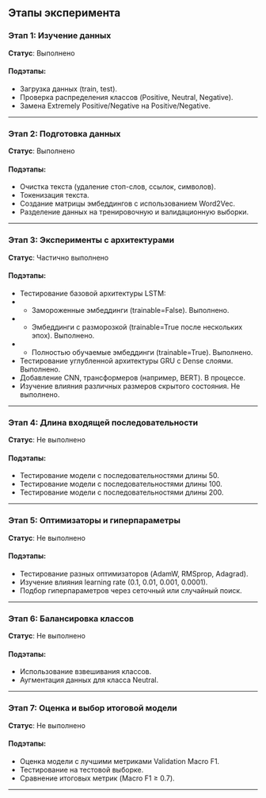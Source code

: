 ## Этапы эксперимента

### Этап 1: Изучение данных
**Статус**: Выполнено

#### Подэтапы:
- Загрузка данных (train, test).
- Проверка распределения классов (Positive, Neutral, Negative).
- Замена Extremely Positive/Negative на Positive/Negative.

---

### Этап 2: Подготовка данных
**Статус**: Выполнено

#### Подэтапы:
- Очистка текста (удаление стоп-слов, ссылок, символов).
- Токенизация текста.
- Создание матрицы эмбеддингов с использованием Word2Vec.
- Разделение данных на тренировочную и валидационную выборки.

---

### Этап 3: Эксперименты с архитектурами
**Статус**: Частично выполнено

#### Подэтапы:
- Тестирование базовой архитектуры LSTM:
- - Замороженные эмбеддинги (trainable=False). Выполнено.
- - Эмбеддинги с разморозкой (trainable=True после нескольких эпох). Выполнено.
- - Полностью обучаемые эмбеддинги (trainable=True). Выполнено.
- Тестирование углубленной архитектуры GRU с Dense слоями. Выполнено.
- Добавление CNN, трансформеров (например, BERT). В процессе.
- Изучение влияния различных размеров скрытого состояния. Не выполнено.

---

### Этап 4: Длина входящей последовательности
**Статус**: Не выполнено

#### Подэтапы:
- Тестирование модели с последовательностями длины 50.
- Тестирование модели с последовательностями длины 100.
- Тестирование модели с последовательностями длины 200.

---

### Этап 5: Оптимизаторы и гиперпараметры
**Статус**: Не выполнено

#### Подэтапы:
- Тестирование разных оптимизаторов (AdamW, RMSprop, Adagrad).
- Изучение влияния learning rate (0.1, 0.01, 0.001, 0.0001).
- Подбор гиперпараметров через сеточный или случайный поиск.

---

### Этап 6: Балансировка классов
**Статус**: Не выполнено

#### Подэтапы:
- Использование взвешивания классов.
- Аугментация данных для класса Neutral.

---

### Этап 7: Оценка и выбор итоговой модели
**Статус**: Не выполнено

#### Подэтапы:
- Оценка модели с лучшими метриками Validation Macro F1.
- Тестирование на тестовой выборке.
- Сравнение итоговых метрик (Macro F1 ≥ 0.7).

---


